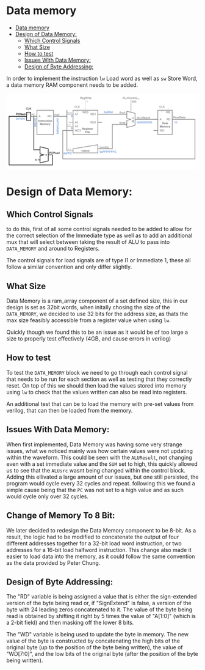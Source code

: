 # Data memory

- [Data memory](#data-memory)
- [Design of Data Memory:](#design-of-data-memory)
  - [Which Control Signals](#which-control-signals)
  - [What Size](#what-size)
  - [How to test](#how-to-test)
  - [Issues With Data Memory:](#issues-with-data-memory)
  - [Design of Byte Addressing:](#design-of-byte-addressing)


In order to implement the instruction `lw` Load word as well as `sw` Store Word, a data memory RAM component needs to be added.

![microarchitecture](./images/new_microarchitecture.png)

# Design of Data Memory:

## Which Control Signals

to do this, first of all some control signals needed to be added to allow for the correct selection of the Immediate type as well as to add an additional mux that will select between taking the result of ALU to pass into `DATA_MEMORY` and around to Registers.

The control signals for load signals are of type I1 or Immediate 1, these all follow a similar convention and only differ slightly.

## What Size
Data Memory is a ram_array component of a set defined size, this in our design is set as 32bit words, when initally chosing the size of the `DATA_MEMORY`, we decided to use 32 bits for the address size, as thats the max size feasibly accessible from a register value when using `lw`.

Quickly though we found this to be an issue as it would be of too large a size to properly test effectively (4GB, and cause errors in verilog)


## How to test
To test the `DATA_MEMORY` block we need to go through each control signal that needs to be run for each section as well as testing that they correctly reset. On top of this we should then load the values stored into memory using `lw` to check that the values written can also be read into registers.

An additional test that can be to load the memory with pre-set values from verilog, that can then be loaded from the memory.

## Issues With Data Memory:

When first implemented, Data Memory was having some very strange issues, what we noticed mainly was how certain values were not updating within the waveform. This could be seen with the `ALUResult`, not changing even with a set immediate value and the `SUM` set to high, this quickly allowed us to see that the `ALUsrc` wasnt being changed within the control block. Adding this ellivated a large amount of our issues, but one still persisted, the program would cycle every 32 cycles and repeat. following this we found a simple cause being that the `PC` was not set to a high value and as such would cycle only over 32 cycles.


## Change of Memory To 8 Bit:

We later decided to redesign the Data Memory component to be 8-bit. As a result, the logic had to be modified to concatenate the output of four different addresses together for a 32-bit load word instruction, or two addresses for a 16-bit load halfword instruction. This change also made it easier to load data into the memory, as it could follow the same convention as the data provided by Peter Chung.

## Design of Byte Addressing:

The "RD" variable is being assigned a value that is either the sign-extended version of the byte being read or, if "SignExtend" is false, a version of the byte with 24 leading zeros concatenated to it. The value of the byte being read is obtained by shifting it right by 5 times the value of "A[1:0]" (which is a 2-bit field) and then masking off the lower 8 bits.

The "WD" variable is being used to update the byte in memory. The new value of the byte is constructed by concatenating the high bits of the original byte (up to the position of the byte being written), the value of "WD[7:0]", and the low bits of the original byte (after the position of the byte being written).
